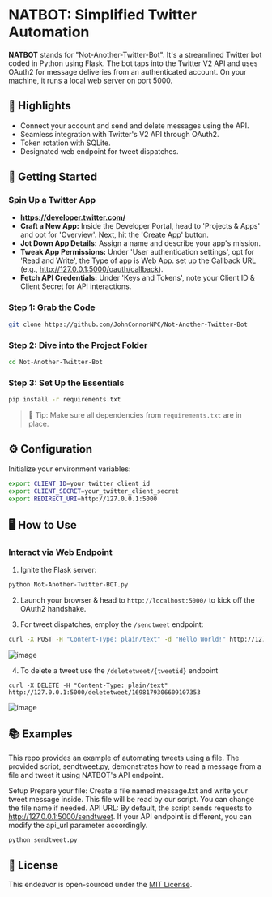 # NATBOT: Simplified Twitter Automation

**NATBOT** stands for "Not-Another-Twitter-Bot". It's a streamlined Twitter bot coded in Python using Flask. The bot taps into the Twitter V2 API and uses OAuth2 for message deliveries from an authenticated account. On your machine, it runs a local web server on port 5000.

## 🌟 Highlights

- Connect your account and send and delete messages using the API.
- Seamless integration with Twitter's V2 API through OAuth2.
- Token rotation with SQLite.
- Designated web endpoint for tweet dispatches.

## 🚀 Getting Started

### Spin Up a Twitter App
- **https://developer.twitter.com/**
- **Craft a New App:** Inside the Developer Portal, head to 'Projects & Apps' and opt for 'Overview'. Next, hit the 'Create App' button.
- **Jot Down App Details:** Assign a name and describe your app's mission.
- **Tweak App Permissions:** Under 'User authentication settings', opt for 'Read and Write', the Type of app is Web App. set up the Callback URL (e.g., http://127.0.0.1:5000/oauth/callback).
- **Fetch API Credentials:** Under 'Keys and Tokens', note your Client ID & Client Secret for API interactions.

### Step 1: Grab the Code
```bash
git clone https://github.com/JohnConnorNPC/Not-Another-Twitter-Bot
```

### Step 2: Dive into the Project Folder
```bash
cd Not-Another-Twitter-Bot
```

### Step 3: Set Up the Essentials
```bash
pip install -r requirements.txt
```
> 📝 Tip: Make sure all dependencies from `requirements.txt` are in place.

## ⚙️ Configuration

Initialize your environment variables:
```bash
export CLIENT_ID=your_twitter_client_id
export CLIENT_SECRET=your_twitter_client_secret
export REDIRECT_URI=http://127.0.0.1:5000
```

## 🖥️ How to Use

### Interact via Web Endpoint

1. Ignite the Flask server:
```bash
python Not-Another-Twitter-BOT.py
```

2. Launch your browser & head to `http://localhost:5000/` to kick off the OAuth2 handshake.

3. For tweet dispatches, employ the `/sendtweet` endpoint:
```bash
curl -X POST -H "Content-Type: plain/text" -d "Hello World!" http://127.0.0.1:5000/sendtweet
```
![image](https://github.com/JohnConnorNPC/Not-Another-Twitter-Bot/assets/128232619/f8e548d1-77d5-4dab-84d4-af59b1ac3c5d)

4. To delete a tweet use the `/deletetweet/{tweetid}` endpoint
```
curl -X DELETE -H "Content-Type: plain/text" http://127.0.0.1:5000/deletetweet/1698179306609107353
```
![image](https://github.com/JohnConnorNPC/Not-Another-Twitter-Bot/assets/128232619/09bcce96-f463-466e-8732-2c5dd4814d63)


## 📚 Examples

This repo provides an example of automating tweets using a file. The provided script, sendtweet.py, demonstrates how to read a message from a file and tweet it using NATBOT's API endpoint.

Setup
Prepare your file: Create a file named message.txt and write your tweet message inside. This file will be read by our script. You can change the file name if needed.
API URL: By default, the script sends requests to http://127.0.0.1:5000/sendtweet. If your API endpoint is different, you can modify the api_url parameter accordingly.

```bash
python sendtweet.py
```


## 📜 License

This endeavor is open-sourced under the [MIT License](LICENSE).
